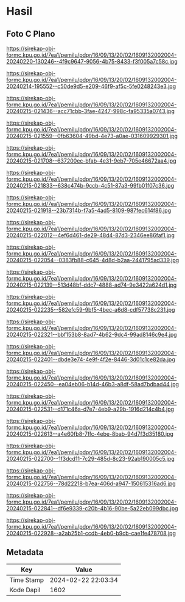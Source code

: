 # Hasil

## Foto C Plano

https://sirekap-obj-formc.kpu.go.id/7ea1/pemilu/pdpr/16/09/13/20/02/1609132002004-20240220-130246--4f9c9647-9056-4b75-8433-f3f005a7c58c.jpg

https://sirekap-obj-formc.kpu.go.id/7ea1/pemilu/pdpr/16/09/13/20/02/1609132002004-20240214-195552--c50de9d5-e209-46f9-af5c-5fe0248243e3.jpg

https://sirekap-obj-formc.kpu.go.id/7ea1/pemilu/pdpr/16/09/13/20/02/1609132002004-20240215-021436--acc71cbb-3fae-4247-998c-fa95335a0743.jpg

https://sirekap-obj-formc.kpu.go.id/7ea1/pemilu/pdpr/16/09/13/20/02/1609132002004-20240215-021559--0fb63604-49bd-4e73-a0ae-031609929301.jpg

https://sirekap-obj-formc.kpu.go.id/7ea1/pemilu/pdpr/16/09/13/20/02/1609132002004-20240215-021708--637200ec-bfab-4e31-9eb7-705e46672aa4.jpg

https://sirekap-obj-formc.kpu.go.id/7ea1/pemilu/pdpr/16/09/13/20/02/1609132002004-20240215-021833--638c474b-9ccb-4c51-87a3-99fb01f07c36.jpg

https://sirekap-obj-formc.kpu.go.id/7ea1/pemilu/pdpr/16/09/13/20/02/1609132002004-20240215-021918--23b7314b-f7a5-4ad5-8109-987fec614f86.jpg

https://sirekap-obj-formc.kpu.go.id/7ea1/pemilu/pdpr/16/09/13/20/02/1609132002004-20240215-022012--4ef6d461-de29-48d4-87d3-2346ee86faf1.jpg

https://sirekap-obj-formc.kpu.go.id/7ea1/pemilu/pdpr/16/09/13/20/02/1609132002004-20240215-022054--0383fb88-c645-4d8d-b2aa-2441795ad339.jpg

https://sirekap-obj-formc.kpu.go.id/7ea1/pemilu/pdpr/16/09/13/20/02/1609132002004-20240215-022139--513d48bf-ddc7-4888-ad74-9e3422a624d1.jpg

https://sirekap-obj-formc.kpu.go.id/7ea1/pemilu/pdpr/16/09/13/20/02/1609132002004-20240215-022235--582efc59-9bf5-4bec-a6d8-cdf57738c231.jpg

https://sirekap-obj-formc.kpu.go.id/7ea1/pemilu/pdpr/16/09/13/20/02/1609132002004-20240215-022321--bbf153b8-8ad7-4b62-9dc4-99ad8146c9e4.jpg

https://sirekap-obj-formc.kpu.go.id/7ea1/pemilu/pdpr/16/09/13/20/02/1609132002004-20240215-022401--dbde3e74-4e9f-4f2e-8446-3d01c1ce82da.jpg

https://sirekap-obj-formc.kpu.go.id/7ea1/pemilu/pdpr/16/09/13/20/02/1609132002004-20240215-022450--ea04eb06-b14d-46b3-a8df-58ad7bdbad44.jpg

https://sirekap-obj-formc.kpu.go.id/7ea1/pemilu/pdpr/16/09/13/20/02/1609132002004-20240215-022531--d171c46a-d7e7-4eb9-a29b-1916d214c4b4.jpg

https://sirekap-obj-formc.kpu.go.id/7ea1/pemilu/pdpr/16/09/13/20/02/1609132002004-20240215-022613--a4e60fb8-7ffc-4ebe-8bab-94d7f3d35180.jpg

https://sirekap-obj-formc.kpu.go.id/7ea1/pemilu/pdpr/16/09/13/20/02/1609132002004-20240215-022700--1f3dcd11-7c29-485d-8c23-92ab190005c5.jpg

https://sirekap-obj-formc.kpu.go.id/7ea1/pemilu/pdpr/16/09/13/20/02/1609132002004-20240215-022756--78d22218-b7ea-406d-a947-150615316ad6.jpg

https://sirekap-obj-formc.kpu.go.id/7ea1/pemilu/pdpr/16/09/13/20/02/1609132002004-20240215-022841--df6e9339-c20b-4b16-90be-5a22eb099dbc.jpg

https://sirekap-obj-formc.kpu.go.id/7ea1/pemilu/pdpr/16/09/13/20/02/1609132002004-20240215-022928--a2ab25b1-ccdb-4eb0-b9cb-cae1fe478708.jpg


## Metadata

| Key        | Value               |
| ---------- | ------------------- |
| Time Stamp | 2024-02-22 22:03:34 |
| Kode Dapil | 1602                |



